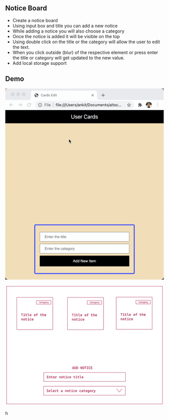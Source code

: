 ## Notice Board

- Create a notice board
- Using input box and title you can add a new notice
- While adding a notice you will also choose a category
- Once the notice is added it will be visible on the top
- Using double click on the title or the category will allow the user to edit the text.
- When you click outside (blur) of the respective element or press enter the title or category will get updated to the new value.
- Add local storage support

## Demo

![DEMO](https://github.com/nnnkit/ac-js-images/blob/master/adv-dom/notice-board.gif?raw=true)

![Notice Board](./notice.png)



h
